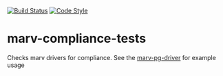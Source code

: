 [![Build Status](https://img.shields.io/travis/guidesmiths/marv-compliance-tests/master.svg)](https://travis-ci.org/guidesmiths/marv-compliance-tests)
[![Code Style](https://img.shields.io/badge/code%20style-imperative-brightgreen.svg)](https://github.com/guidesmiths/eslint-config-imperative)
# marv-compliance-tests
Checks marv drivers for compliance. See the [marv-pg-driver](https://github.com/guidesmiths/marv-pg-driver) for example usage
